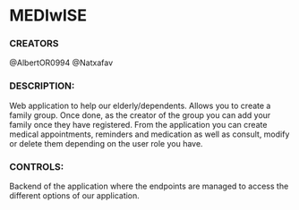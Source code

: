 # MEDIwISE #


    
### CREATORS ###
@AlbertOR0994
@Natxafav


### DESCRIPTION: ###

Web application to help our elderly/dependents. Allows you to create a family group. Once done, as the creator of the group you can add your family once they have registered.  From the application you can create medical appointments, reminders and medication as well as consult, modify or delete them depending on the user role you have.



### CONTROLS: ###
Backend of the application where the endpoints are managed to access the different options of our application.
